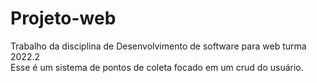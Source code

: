 # Projeto-web
Trabalho da disciplina de Desenvolvimento de software para web turma 2022.2 <br>
Esse é um sistema de pontos de coleta focado em um crud do usuário.
